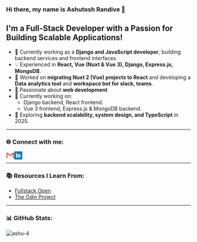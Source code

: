 ### Hi there, my name is Ashutosh Randive 👋  

## I'm a Full-Stack Developer with a Passion for Building Scalable Applications!  

- 🌱 Currently working as a **Django and JavaScript developer**, building backend services and frontend interfaces.  
- 💡 Experienced in **React, Vue (Nuxt & Vue 3), Django, Express.js, MongoDB**.  
- 🎨 Worked on **migrating Nuxt 2 (Vue) projects to React** and developing a **Data analytics tool** and **workspace bot for slack, teams**.  
- 🚀 Passionate about **web development** 
- 💼 Currently working on:  
  - Django backend, React frontend.  
  - Vue 3 frontend, Express.js & MongoDB backend.  
- 🔄 Exploring **backend scalability, system design, and TypeScript** in 2025.  

---

### 🌐 Connect with me:  

[<img align="left" alt="Email" width="22px" src="static/icons/gmail.svg" />][email]  [<img align="left" alt="LinkedIn" width="22px" src="static/icons/linkedin-blue.svg" />][linkedin]  

<br />  

---

### 📚 Resources I Learn From:  
- [Fullstack Open](https://fullstackopen.com/en/)  
- [The Odin Project](https://theodinproject.com/)  

---

### 📊 GitHub Stats:  
<p><img align="left" src="https://github-readme-stats.vercel.app/api/top-langs?username=ashu-r&show_icons=true&theme=dracula&locale=en&layout=compact" alt="ashu-4" /></p>  



[email]: mailto:randiveashutosh@gmail.com 
[linkedin]: https://www.linkedin.com/in/ashutosh-randive/  

